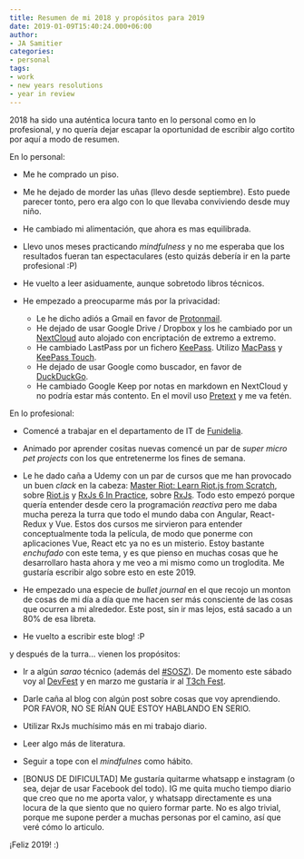 ```yaml
---
title: Resumen de mi 2018 y propósitos para 2019
date: 2019-01-09T15:40:24.000+06:00
author:
- JA Samitier
categories:
- personal
tags:
- work
- new years resolutions
- year in review
---
```


2018 ha sido una auténtica locura tanto en lo personal como en lo profesional, y no quería dejar escapar la oportunidad de escribir algo cortito por aquí a modo de resumen.

En lo personal:

- Me he comprado un piso.

- Me he dejado de morder las uñas (llevo desde septiembre). Esto puede parecer tonto, pero era algo con lo que llevaba conviviendo desde muy niño.

- He cambiado mi alimentación, que ahora es mas equilibrada.

- Llevo unos meses practicando _mindfulness_ y no me esperaba que los resultados fueran tan espectaculares (esto quizás debería ir en la parte profesional :P)

- He vuelto a leer asiduamente, aunque sobretodo libros técnicos.

- He empezado a preocuparme más por la privacidad:
    - Le he dicho adiós a Gmail en favor de [Protonmail](https://protonmail.com).
    - He dejado de usar Google Drive / Dropbox y los he cambiado por un [NextCloud](https://nextcloud.com) auto alojado con encriptación de extremo a extremo.
    - He cambiado LastPass por un fichero [KeePass](https://keepass.info). Utilizo [MacPass](https://github.com/MacPass/MacPass) y [KeePass Touch](https://itunes.apple.com/us/app/keepass-touch/id966759076).
    - He dejado de usar Google como buscador, en favor de [DuckDuckGo](https://duckduckgo.com).
    - He cambiado Google Keep por notas en markdown en NextCloud y no podría estar más contento. En el movil uso [Pretext](https://itunes.apple.com/us/app/pretext/id1347707000) y me va fetén.

En lo profesional:

- Comencé a trabajar en el departamento de IT de [Funidelia](https://funidelia.es).

- Animado por aprender cositas nuevas comencé un par de _super micro pet projects_ con los que entretenerme los fines de semana.

- Le he dado caña a Udemy con un par de cursos que me han provocado un buen _clack_ en la cabeza: [Master Riot: Learn Riot.js from Scratch](https://www.udemy.com/master-riot/), sobre [Riot.js](https://github.com/riot/riot) y [RxJs 6 In Practice](https://www.udemy.com/rxjs-course/), sobre [RxJs](https://github.com/reactivex/rxjs). Todo esto empezó porque quería entender desde cero la programación _reactiva_ pero me daba mucha pereza la turra que todo el mundo daba con Angular, React-Redux y Vue. Estos dos cursos me sirvieron para entender conceptualmente toda la película, de modo que ponerme con aplicaciones Vue, React etc ya no es un misterio. Estoy bastante _enchufado_ con este tema, y es que pienso en muchas cosas que he desarrollaro hasta ahora y me veo a mi mismo como un troglodita. Me gustaría escribir algo sobre esto en este 2019.

- He empezado una especie de _bullet journal_ en el que recojo un monton de cosas de mi día a día que me hacen ser más consciente de las cosas que ocurren a mi alrededor. Este post, sin ir mas lejos, está sacado a un 80% de esa libreta.

- He vuelto a escribir este blog! :P

y después de la turra... vienen los propósitos:

- Ir a algún _sarao_ técnico (además del [#SOSZ](http://sosz19.cachirulovalley.com)). De momento este sábado voy al [DevFest](https://www.meetup.com/es-ES/gdgZaragoza/events/252863072/) y en marzo me gustaría ir al [T3ch Fest](https://t3chfest.uc3m.es/2019/).

- Darle caña al blog con algún post sobre cosas que voy aprendiendo. POR FAVOR, NO SE RÍAN QUE ESTOY HABLANDO EN SERIO.

- Utilizar RxJs muchísimo más en mi trabajo diario.

- Leer algo más de literatura.

- Seguir a tope con el _mindfulnes_ como hábito.

- [BONUS DE DIFICULTAD] Me gustaría quitarme whatsapp e instagram (o sea, dejar de usar Facebook del todo). IG me quita mucho tiempo diario que creo que no me aporta valor, y whatsapp directamente es una locura de la que siento que no quiero formar parte. No es algo trivial, porque me supone perder a muchas personas por el camino, así que veré cómo lo articulo.

¡Feliz 2019! :)
